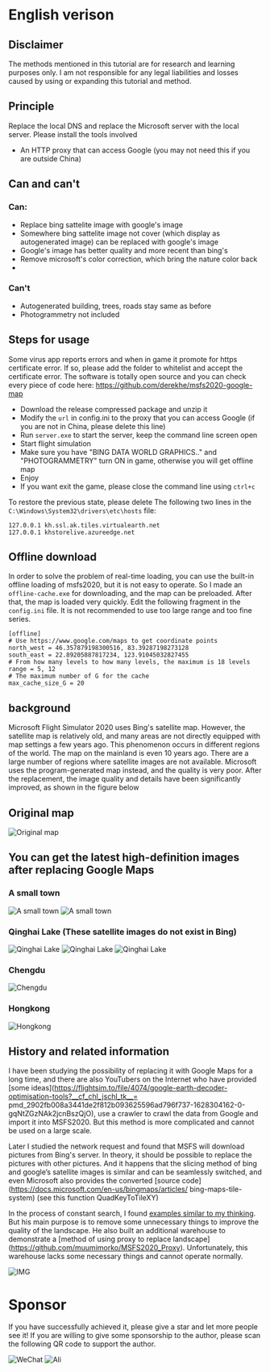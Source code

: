 # English verison

## Disclaimer

The methods mentioned in this tutorial are for research and learning purposes only. I am not responsible for any legal liabilities and losses caused by using or expanding this tutorial and method.

## Principle

Replace the local DNS and replace the Microsoft server with the local server. Please install the tools involved
* An HTTP proxy that can access Google (you may not need this if you are outside China)

## Can and can't
### Can:

* Replace bing sattelite image with google's image
* Somewhere bing sattelite image not cover (which display as autogenerated image) can be replaced with google's image
* Google's image has better quality and more recent than bing's
* Remove microsoft's color correction, which bring the nature color back
* 
### Can't

* Autogenerated building, trees, roads stay same as before
* Photogrammetry not included

## Steps for usage

Some virus app reports errors and when in game it promote for https certificate error. If so, please add the folder to whitelist and accept the certificate error.
The software is totally open source and you can check every piece of code here: https://github.com/derekhe/msfs2020-google-map

* Download the release compressed package and unzip it
* Modify the `url` in config.ini to the proxy that you can access Google (if you are not in China, please delete this line)
* Run `server.exe` to start the server, keep the command line screen open
* Start flight simulation
* Make sure you have "BING DATA WORLD GRAPHICS.." and "PHOTOGRAMMETRY" turn ON in game, otherwise you will get offline map
* Enjoy
* If you want exit the game, please close the command line using `ctrl+c`

To restore the previous state, please delete
The following two lines in the `C:\Windows\System32\drivers\etc\hosts` file:
```
127.0.0.1 kh.ssl.ak.tiles.virtualearth.net
127.0.0.1 khstorelive.azureedge.net
```

## Offline download

In order to solve the problem of real-time loading, you can use the built-in offline loading of msfs2020, but it is not easy to operate.
So I made an `offline-cache.exe` for downloading, and the map can be preloaded. After that, the map is loaded very quickly.
Edit the following fragment in the `config.ini` file. It is not recommended to use too large range and too fine series.

```
[offline]
# Use https://www.google.com/maps to get coordinate points
north_west = 46.357879198300516, 83.39287198273128
south_east = 22.89205887817234, 123.91045032827455
# From how many levels to how many levels, the maximum is 18 levels
range = 5, 12
# The maximum number of G for the cache
max_cache_size_G = 20
```

## background

Microsoft Flight Simulator 2020 uses Bing's satellite map. However, the satellite map is relatively old, and many areas are not directly equipped with map settings a few years ago. This phenomenon occurs in different regions of the world. The map on the mainland is even 10 years ago. There are a large number of regions where satellite images are not available. Microsoft uses the program-generated map instead, and the quality is very poor. After the replacement, the image quality and details have been significantly improved, as shown in the figure below

## Original map
![Original map](./doc/compare-1.jpg)

## You can get the latest high-definition images after replacing Google Maps

### A small town
![A small town](./doc/compare-2.jpg)
![A small town](./doc/compare-3.png)

### Qinghai Lake (These satellite images do not exist in Bing)

![Qinghai Lake](./doc/lake.jpg)
![Qinghai Lake](./doc/lake-2.jpg)
![Qinghai Lake](./doc/lake-3.jpg)

### Chengdu

![Chengdu](./doc/chengdu.png)

### Hongkong

![Hongkong](./doc/hongkong.jpg)


## History and related information

I have been studying the possibility of replacing it with Google Maps for a long time, and there are also YouTubers on the Internet who have provided [some ideas](https://flightsim.to/file/4074/google-earth-decoder-optimisation-tools?__cf_chl_jschl_tk__= pmd_2902fb008a3441de2f812b093625596ad796f737-1628304162-0-gqNtZGzNAk2jcnBszQjO), use a crawler to crawl the data from Google and import it into MSFS2020. But this method is more complicated and cannot be used on a large scale.

Later I studied the network request and found that MSFS will download pictures from Bing's server. In theory, it should be possible to replace the pictures with other pictures. And it happens that the slicing method of bing and google’s satellite images is similar and can be seamlessly switched, and even Microsoft also provides the converted [source code] (https://docs.microsoft.com/en-us/bingmaps/articles/ bing-maps-tile-system) (see this function QuadKeyToTileXY)

In the process of constant search, I found [examples similar to my thinking](
https://github.com/muumimorko/MSFS2020_CGLTools/issues/2#issuecomment-762232597). But his main purpose is to remove some unnecessary things to improve the quality of the landscape. He also built an additional warehouse to demonstrate a [method of using proxy to replace landscape] (https://github.com/muumimorko/MSFS2020_Proxy). Unfortunately, this warehouse lacks some necessary things and cannot operate normally.

![IMG](https://user-images.githubusercontent.com/9518369/104909810-173dfb00-5991-11eb-8e17-4063deb7ab8f.jpg)

# Sponsor

If you have successfully achieved it, please give a star and let more people see it!
If you are willing to give some sponsorship to the author, please scan the following QR code to support the author.

![WeChat](./doc/mm_reward_qrcode_1628320842310.png)
![Ali](./doc/1628320893.jpg)

